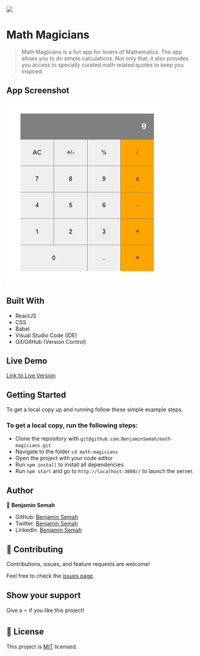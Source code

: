 ![](https://img.shields.io/badge/MathMagician-blueviolet)

# Math Magicians

> Math Magicians is a fun app for lovers of Mathematics. The app allows you to do simple calculations. 
Not only that, it also provides you access to specially curated math related quotes to keep you inspired.

## App Screenshot
![](https://github.com/BenjaminSemah/math-magicians/blob/dev/appScreenshot.png)

## Built With

- ReactJS
- CSS
- Babel
- Visual Studio Code (IDE)
- Git/GitHub (Version Control)

## Live Demo

[Link to Live Version](https://magicwithmath.netlify.app/)


## Getting Started

To get a local copy up and running follow these simple example steps.

### To get a local copy, run the following steps:

- Clone the repository with `git@github.com:BenjaminSemah/math-magicians.git`
- Navigate to the folder `cd math-magicians`
- Open the project with your code editor
- Run `npm install` to install all dependencies
- Run `npm start` and go to `http://localhost:3000//` to launch the server.

## Author

👤 **Benjamin Semah**

- GitHub: [Benjamin Semah](https://github.com/BenjaminSemah)
- Twitter: [Benjamin Semah](https://twitter.com/BenjaminSemah)
- LinkedIn: [Benjamin Semah](https://www.linkedin.com/in/benjaminsemah)

## 🤝 Contributing

Contributions, issues, and feature requests are welcome!

Feel free to check the [issues page](https://github.com/BenjaminSemah/math-magicians/issues).

## Show your support

Give a ⭐️ if you like this project!

## 📝 License

This project is [MIT](https://github.com/BenjaminSemah/math-magicians/blob/dev/MIT.md) licensed.
